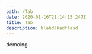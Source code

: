 ```yaml
---
path: /Tab
date: 2020-01-16T21:14:15.247Z
title: Tab
description: blahdlkadflasd
---
```

demoing ...
